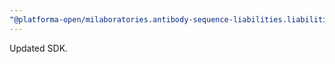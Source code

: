 ```yaml
---
"@platforma-open/milaboratories.antibody-sequence-liabilities.liabilities-calc-script": patch
---
```


Updated SDK.

